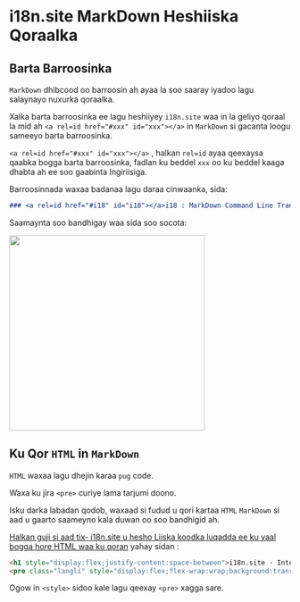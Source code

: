 # i18n.site MarkDown Heshiiska Qoraalka

## Barta Barroosinka

`MarkDown` dhibcood oo barroosin ah ayaa la soo saaray iyadoo lagu salaynayo nuxurka qoraalka.

Xalka barta barroosinka ee lagu heshiiyey `i18n.site` waa in la geliyo qoraal la mid ah `<a rel=id href="#xxx" id="xxx"></a>` in `MarkDown` si gacanta loogu sameeyo barta barroosinka.

`<a rel=id href="#xxx" id="xxx"></a>` , halkan `rel=id` ayaa qeexaysa qaabka bogga barta barroosinka, fadlan ku beddel `xxx` oo ku beddel kaaga dhabta ah ee soo gaabinta Ingiriisiga.

Barroosinnada waxaa badanaa lagu daraa cinwaanka, sida:

```md
### <a rel=id href="#i18" id="i18"></a>i18 : MarkDown Command Line Translation Tool
```

Saamaynta soo bandhigay waa sida soo socota:

<img src="//p.3ti.site/1721381136.avif" width="350">

## Ku Qor `HTML` in `MarkDown`

`HTML` waxaa lagu dhejin karaa `pug` code.

Waxa ku jira `<pre>` curiye lama tarjumi doono.

Isku darka labadan qodob, waxaad si fudud u qori kartaa `HTML` `MarkDown` si aad u gaarto saameyno kala duwan oo soo bandhigid ah.

[Halkan guji si aad tix- i18n.site u hesho Liiska koodka luqadda ee ku yaal bogga hore HTML waa ku qoran](//raw.githubusercontent.com/i18n-site/md/main/zh/README.md) yahay sidan :

```html
<h1 style="display:flex;justify-content:space-between">i18n.site ⋅ International Solutions<img src="//p.3ti.site/logo.svg" style="user-select:none;margin-top:-1px;width:42px"></h1>
<pre class="langli" style="display:flex;flex-wrap:wrap;background:transparent;border:1px solid #eee;font-size:12px;box-shadow:0 0 3px inset #eee;padding:12px 5px 4px 12px;justify-content:space-between;"><style>pre.langli i{font-weight:300;font-family:s;margin-right:2px;margin-bottom:8px;font-style:normal;color:#666;border-bottom:1px dashed #ccc;}</style><i>English</i><i>简体中文</i><i>Deutsch</i> … …</pre>
```

Ogow in `<style>` sidoo kale lagu qeexay `<pre>` xagga sare.